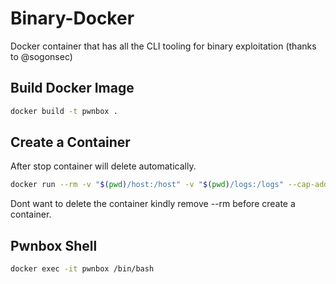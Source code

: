 # Binary-Docker
Docker container that has all the CLI tooling for binary exploitation (thanks to @sogonsec)

## Build Docker Image
```bash
docker build -t pwnbox .
```
## Create a Container
After stop container will delete automatically.
```bash
docker run --rm -v "$(pwd)/host:/host" -v "$(pwd)/logs:/logs" --cap-add=SYS_PTRACE --security-opt seccomp=unconfined -d --name pwnbox -i pwnbox
```
Dont want to delete the container kindly remove --rm before create a container.

## Pwnbox Shell 
```bash
docker exec -it pwnbox /bin/bash
```
